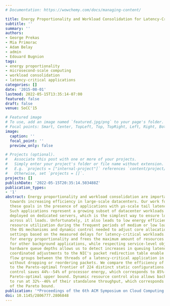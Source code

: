 ```yaml
---
# Documentation: https://wowchemy.com/docs/managing-content/

title: Energy Proportionality and Workload Consolidation for Latency-Critical Applications
subtitle: ''
summary: ''
authors:
- George Prekas
- Mia Primorac
- Adam Belay
- admin
- Edouard Bugnion
tags:
- energy proportionality
- microsecond-scale computing
- workload consolidation
- latency-critical applications
categories: []
date: '2015-08-01'
lastmod: 2022-05-15T13:35:14-07:00
featured: false
draft: false
venue: SoCC'15

# Featured image
# To use, add an image named `featured.jpg/png` to your page's folder.
# Focal points: Smart, Center, TopLeft, Top, TopRight, Left, Right, BottomLeft, Bottom, BottomRight.
image:
  caption: ''
  focal_point: ''
  preview_only: false

# Projects (optional).
#   Associate this post with one or more of your projects.
#   Simply enter your project's folder or file name without extension.
#   E.g. `projects = ["internal-project"]` references `content/project/deep-learning/index.md`.
#   Otherwise, set `projects = []`.
projects: []
publishDate: '2022-05-15T20:35:14.503488Z'
publication_types:
- '1'
abstract: Energy proportionality and workload consolidation are important objectives
  towards increasing efficiency in large-scale datacenters. Our work focuses on achieving
  these goals in the presence of applications with μs-scale tail latency requirements.
  Such applications represent a growing subset of datacenter workloads and are typically
  deployed on dedicated servers, which is the simplest way to ensure low tail latency
  across all loads. Unfortunately, it also leads to low energy efficiency and low
  resource utilization during the frequent periods of medium or low load.We present
  the OS mechanisms and dynamic control needed to adjust core allocation and voltage/frequency
  settings based on the measured delays for latency-critical workloads. This allows
  for energy proportionality and frees the maximum amount of resources per server
  for other background applications, while respecting service-level objectives. Monitoring
  hardware queue depths allows us to detect increases in queuing latencies. Carefully
  coordinated adjustments to the NIC's packet redirection table enable us to reassign
  flow groups between the threads of a latency-critical application in milliseconds
  without dropping or reordering packets. We compare the efficiency of our solution
  to the Pareto-optimal frontier of 224 distinct static configurations. Dynamic resource
  control saves 44%--54% of processor energy, which corresponds to 85%--93% of the
  Pareto-optimal upper bound. Dynamic resource control also allows background jobs
  to run at 32%--46% of their standalone throughput, which corresponds to 82%--92%
  of the Pareto bound.
publication: '*Proceedings of the 6th ACM Symposium on Cloud Computing (SOCC)*'
doi: 10.1145/2806777.2806848
---
```

